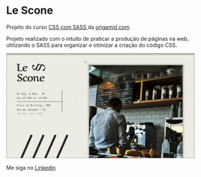 ﻿# Le Scone

Projeto do curso <a href="https://www.origamid.com/curso/css-com-sass/">CSS com SASS
</a> da <a href="https://www.origamid.com/">origamid.com</a>.

Projeto realizado com o intuito de praticar a produção de páginas na web, utilizando o SASS para organizar e otimizar a criação do código CSS.

<img src="./github/lescone.gif" width="800">

Me siga no <a href="https://www.linkedin.com/in/jose-de-souza/">Linkedin</a>